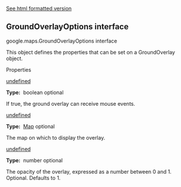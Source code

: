 [See html formatted version](https://huasofoundries.github.io/google-maps-documentation/GroundOverlayOptions.html)

GroundOverlayOptions interface
------------------------------

google.maps.GroundOverlayOptions interface

This object defines the properties that can be set on a GroundOverlay object.

Properties

[undefined](#GroundOverlayOptions.clickable)

**Type:**  boolean optional

If true, the ground overlay can receive mouse events.

[undefined](#GroundOverlayOptions.map)

**Type:**  [Map](/maps/documentation/javascript/reference/3.40/map#Map) optional

The map on which to display the overlay.

[undefined](#GroundOverlayOptions.opacity)

**Type:**  number optional

The opacity of the overlay, expressed as a number between 0 and 1. Optional. Defaults to 1.